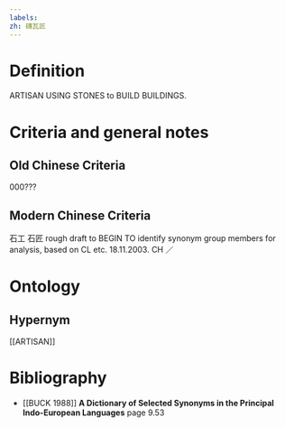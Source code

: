 ```yaml
---
labels: 
zh: 磚瓦匠
---
```


# Definition
ARTISAN USING STONES to BUILD BUILDINGS.
# Criteria and general notes
## Old Chinese Criteria
000???
## Modern Chinese Criteria
石工
石匠
rough draft to BEGIN TO identify synonym group members for analysis, based on CL etc. 18.11.2003. CH ／
# Ontology

## Hypernym
[[ARTISAN]]
# Bibliography
- [[BUCK 1988]]
**A Dictionary of Selected Synonyms in the Principal Indo-European Languages** page 9.53
